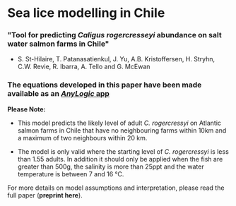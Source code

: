 # Sea lice modelling in Chile
### "Tool for predicting _Caligus rogercresseyi_ abundance on salt water salmon farms in Chile"

- S. St-Hilaire, T. Patanasatienkul, J. Yu, A.B. Kristoffersen, H. Stryhn, C.W. Revie, R. Ibarra, A. Tello and G. McEwan

### The equations developed in this paper have been made available as an <a href="https://cloud.anylogic.com/model/e25265dd-0ee2-45ef-b28e-3c075ae2c740?mode=DASH BOA RD" target="_blank"> _AnyLogic_ app </a>


**Please Note:**

- This model predicts the likely level of adult _C. rogercressyi_ on Atlantic salmon farms in Chile that have no neighbouring farms within 10km and a maximum of two neighbours within 20 km.

- The model is only valid where the starting level of _C. rogercressyi_ is less than 1.55 adults. In addition it should only be applied when the fish are greater than 500g, the salinity is more than 25ppt and the water temperature is between 7 and 16 °C. 

For more details on model assumptions and interpretation, please read the full paper (**preprint here**).
